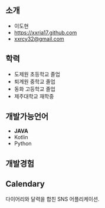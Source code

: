 
## 소개

* 이도현
* https://xxria17.github.com
* xxrcy32@gmail.com

## 학력

* 도제원 초등학교 졸업
* 퇴계원 중학교 졸업
* 동화 고등학교 졸업
* 제주대학교 재학중


## 개발가능언어

* __JAVA__
* Kotlin
* Python

## 개발경험

Calendary
---------
다이어리와 달력을 합친 SNS 어플리케이션.
